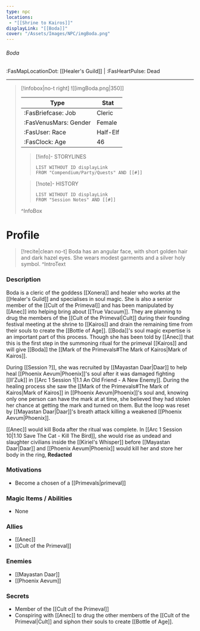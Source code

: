 ```yaml
---
type: npc
locations:
 - "[[Shrine to Kairos]]"
displayLink: "[[Boda]]"
cover: "/Assets/Images/NPC/imgBoda.png"
---
```

###### Boda
<span class="sub2">:FasMapLocationDot: [[Healer's Guild]] | :FasHeartPulse: Dead </span>
___

> [!infobox|no-t right]
> ![[imgBoda.png|350]]
>
> | Type | Stat |
> | ---- | ---- |
> | :FasBriefcase: Job |  Cleric |
> | :FasVenusMars: Gender | Female |
> | :FasUser: Race | Half-Elf |
> | :FasClock: Age | 46 |
>
>> [!info]- STORYLINES
>>```dataview
>>LIST WITHOUT ID displayLink
>>FROM "Compendium/Party/Quests" AND [[#]]
>
>>[!note]- HISTORY
>>```dataview
>>LIST WITHOUT ID displayLink
>>FROM "Session Notes" AND [[#]]
>
>^InfoBox

# Profile

> [!recite|clean no-t]
>	Boda has an angular face, with short golden hair and dark hazel eyes. She wears modest garments and a silver holy symbol.
>^IntroText

### Description
Boda is a cleric of the goddess [[Xonera]] and healer who works at the [[Healer's Guild]] and specialises in soul magic. She is also a senior member of the [[Cult of the Primeval]] and has been manipulated by [[Anec]] into helping bring about [[True Vacuum]]. They are planning to drug the members of the [[Cult of the Primeval|Cult]] during their founding festival meeting at the shrine to [[Kairos]] and drain the remaining time from their souls to create the [[Bottle of Age]]. [[Boda]]'s soul magic expertise is an important part of this process. Though she has been told by [[Anec]] that this is the first step in the summoning ritual for the primeval [[Kairos]] and will give [[Boda]] the [[Mark of the Primevals#The Mark of Kairos|Mark of Kairos]].

During [[Session ?]], she was recruited by [[Mayastan Daar|Daar]] to help heal [[Phoenix Aevum|Phoenix]]'s soul after it was damaged fighting [[Il'Zuk]] in [[Arc 1 Session 1|1.1 An Old Friend - A New Enemy]]. During the healing process she saw the [[Mark of the Primevals#The Mark of Kairos|Mark of Kairos]] in [[Phoenix Aevum|Phoenix]]'s soul and, knowing only one person can have the mark at at time, she believed they had stolen her chance at getting the mark and turned on them. But the loop was reset by [[Mayastan Daar|Daar]]'s breath attack killing a weakened [[Phoenix Aevum|Phoenix]].

[[Anec]] would kill Boda after the ritual was complete. In [[Arc 1 Session 10|1.10 Save The Cat - Kill The Bird]], she would rise as undead and slaughter civilians inside the [[Kiriel's Whisper]] before [[Mayastan Daar|Daar]] and [[Phoenix Aevum|Phoenix]] would kill her and store her body in the ring, **Redacted**

### Motivations
- Become a chosen of a [[Primevals|primeval]]

### Magic Items / Abilities
- None

### Allies
- [[Anec]]
- [[Cult of the Primeval]]

### Enemies
- [[Mayastan Daar]]
- [[Phoenix Aevum]]

### Secrets
- Member of the [[Cult of the Primeval]]
- Conspiring with [[Anec]] to drug the other members of the [[Cult of the Primeval|Cult]] and siphon their souls to create [[Bottle of Age]].